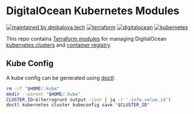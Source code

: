# DigitalOcean Kubernetes Modules

[![maintained by dmikalova.tech](https://img.shields.io/static/v1?&color=ccff90&label=maintained%20by&labelColor=424242&logo=&logoColor=fff&message=dmikalova.tech&&style=flat-square)](https://dmikalova.tech/)
[![terraform](https://img.shields.io/static/v1?&color=844fba&label=%20&labelColor=424242&logo=terraform&logoColor=fff&message=terraform&&style=flat-square)](https://terraform.io/)
[![digitalocean](https://img.shields.io/static/v1?&color=0080FF&label=%20&labelColor=424242&logo=digitalocean&logoColor=fff&message=digitalocean&&style=flat-square)](https://digitalocean.com/)
[![kubernetes](https://img.shields.io/static/v1?&color=326ce5&label=%20&labelColor=424242&logo=kubernetes&logoColor=fff&message=kubernetes&&style=flat-square)](https://www.kubernetes.io/)

This repo contains [Terraform modules](https://terraform.io/docs/language/modules/index.html) for managing DigitalOcean [kubernetes clusters](https://docs.digitalocean.com/products/kubernetes/) and [container registry](https://docs.digitalocean.com/products/container-registry/).

## Kube Config

A kube config can be generated using [doctl](https://github.com/digitalocean/doctl):

```sh
rm -rf "$HOME/.kube"
mkdir --parent "$HOME/.kube"
CLUSTER_ID=$(terragrunt output -json | jq -r '.info.value.id')
doctl kubernetes cluster kubeconfig save "$CLUSTER_ID"
```
